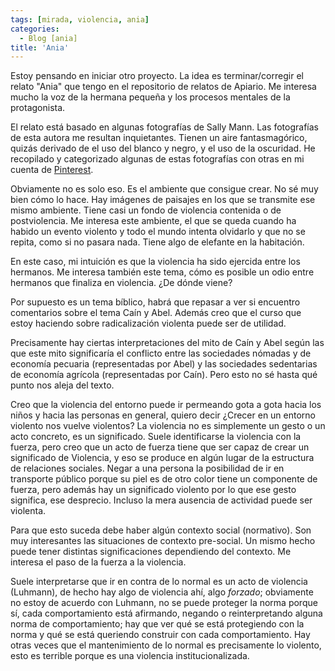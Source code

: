 ```yaml
---
tags: [mirada, violencia, ania]
categories:
  - Blog [ania]
title: 'Ania'
---
```


Estoy pensando en iniciar otro proyecto. La idea es terminar/corregir el relato "Ania" que tengo en el repositorio de relatos de Apiario. Me interesa mucho la voz de la hermana pequeña y los procesos mentales de la protagonista.

El relato está basado en algunas fotografías de Sally Mann. Las fotografías de esta autora me resultan inquietantes. Tienen un aire fantasmagórico, quizás derivado de el uso del blanco y negro, y el uso de la oscuridad. He recopilado y categorizado algunas de estas fotografías con otras en mi cuenta de [Pinterest](https://www.pinterest.es/jmcastinheira/ania/).

Obviamente no es solo eso. Es el ambiente que consigue crear. No sé muy bien cómo lo hace. Hay imágenes de paisajes en los que se transmite ese mismo ambiente. Tiene casi un fondo de violencia contenida o de postviolencia. Me interesa este ambiente, el que se queda cuando ha habido un evento violento y todo el mundo intenta olvidarlo y que no se repita, como si no pasara nada. Tiene algo de elefante en la habitación.

En este caso, mi intuición es que la violencia ha sido ejercida entre los hermanos. Me interesa también este tema, cómo es posible un odio entre hermanos que finaliza en violencia. ¿De dónde viene?

Por supuesto es un tema bíblico, habrá que repasar a ver si encuentro comentarios sobre el tema Caín y Abel. Además creo que el curso que estoy haciendo sobre radicalización violenta puede ser de utilidad. 

Precisamente hay ciertas interpretaciones del mito de Caín y Abel según las que este mito significaría el conflicto entre las sociedades nómadas y de economía pecuaria (representadas por Abel) y las sociedades sedentarias de economía agrícola (representadas por Caín). Pero esto no sé hasta qué punto nos aleja del texto.

Creo que la violencia del entorno puede ir permeando gota a gota hacia los niños y hacia las personas en general, quiero decir ¿Crecer en un entorno violento nos vuelve violentos? La violencia no es simplemente un gesto o un acto concreto, es un significado. Suele identificarse la violencia con la fuerza, pero creo que un acto de fuerza tiene que ser capaz de crear un significado de Violencia, y eso se produce en algún lugar de la estructura de relaciones sociales. Negar a una persona la posibilidad de ir en transporte público porque su piel es de otro color tiene un componente de fuerza, pero además hay un significado violento por lo que ese gesto significa, ese desprecio. Incluso la mera ausencia de actividad puede ser violenta. 

Para que esto suceda debe haber algún contexto social (normativo). Son muy interesantes las situaciones de contexto pre-social. Un mismo hecho puede tener distintas significaciones dependiendo del contexto. Me interesa el paso de la fuerza a la violencia.

Suele interpretarse que ir en contra de lo normal es un acto de violencia (Luhmann), de hecho hay algo de violencia ahí, algo *forzado*; obviamente no estoy de acuerdo con Luhmann, no se puede proteger la norma porque sí, cada comportamiento está afirmando, negando o reinterpretando alguna norma de comportamiento; hay que ver qué se está protegiendo con la norma y qué se está queriendo construir con cada comportamiento. Hay otras veces que el mantenimiento de lo normal es precisamente lo violento, esto es terrible porque es una violencia institucionalizada.






